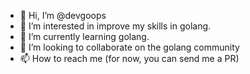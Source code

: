 - 👋 Hi, I’m @devgoops
- 👀 I’m interested in improve my skills in golang.
- 🌱 I’m currently learning golang.
- 💞️ I’m looking to collaborate on the golang community
- 📫 How to reach me (for now, you can send me a PR)
